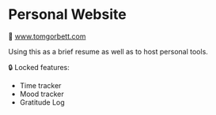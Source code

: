 # Personal Website
🔗 www.tomgorbett.com

Using this as a brief resume as well as to host personal tools.

🔒 Locked features:
- Time tracker
- Mood tracker
- Gratitude Log
